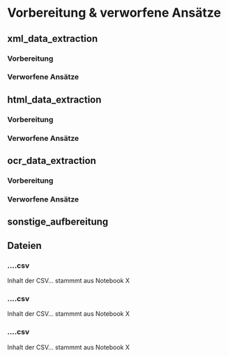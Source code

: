 # Vorbereitung & verworfene Ansätze

## xml_data_extraction

### Vorbereitung

### Verworfene Ansätze


## html_data_extraction

### Vorbereitung

### Verworfene Ansätze


## ocr_data_extraction

### Vorbereitung

### Verworfene Ansätze

## sonstige_aufbereitung






## Dateien

### ....csv
Inhalt der CSV... stammmt aus Notebook X

### ....csv
Inhalt der CSV... stammmt aus Notebook X

### ....csv
Inhalt der CSV... stammmt aus Notebook X